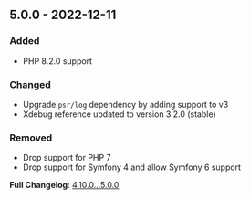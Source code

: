 
## 5.0.0 - 2022-12-11

### Added

- PHP 8.2.0 support

### Changed

- Upgrade `psr/log` dependency by adding support to v3
- Xdebug reference updated to version 3.2.0 (stable)

### Removed

- Drop support for PHP 7
- Drop support for Symfony 4 and allow Symfony 6 support

**Full Changelog**: [4.10.0...5.0.0](https://github.com/llaville/php-compatinfo-db/compare/4.10.0...5.0.0)
